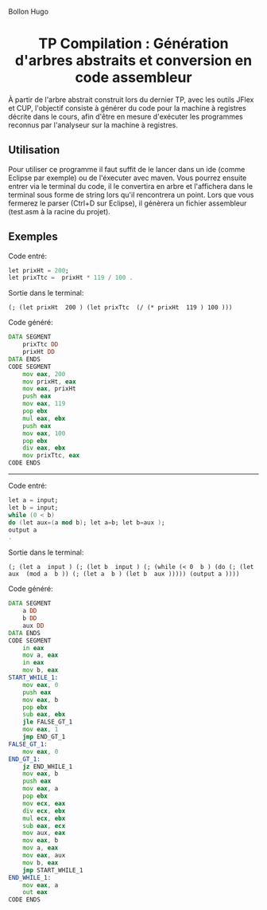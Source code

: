 Bollon Hugo
<h1 align="center">TP Compilation : Génération d'arbres abstraits et conversion en code assembleur</h1>

À partir de l'arbre abstrait construit lors du dernier TP, avec les outils JFlex et CUP, l'objectif consiste à générer du code pour la machine à registres décrite dans le cours, afin d'être en mesure d'exécuter les programmes reconnus par l'analyseur sur la machine à registres.

## Utilisation 

Pour utiliser ce programme il faut suffit de le lancer dans un ide (comme Eclipse par exemple) ou de l'éxecuter avec maven.
Vous pourrez ensuite entrer via le terminal du code, il le convertira en arbre et l'affichera dans le terminal sous forme de string lors qu'il rencontrera un point.
Lors que vous fermerez le parser (Ctrl+D sur Eclipse), il génèrera un fichier assembleur (test.asm à la racine du projet).

## Exemples 

Code entré:
```ada
let prixHt = 200;
let prixTtc =  prixHt * 119 / 100 .
```

Sortie dans le terminal:
```
(; (let prixHt  200 ) (let prixTtc  (/ (* prixHt  119 ) 100 )))
```

Code généré:
```asm
DATA SEGMENT
	prixTtc DD
	prixHt DD
DATA ENDS
CODE SEGMENT
	mov eax, 200
	mov prixHt, eax
	mov eax, prixHt
	push eax
	mov eax, 119
	pop ebx
	mul eax, ebx
	push eax
	mov eax, 100
	pop ebx
	div eax, ebx
	mov prixTtc, eax
CODE ENDS
```

---

Code entré:
```ada
let a = input;
let b = input;
while (0 < b)
do (let aux=(a mod b); let a=b; let b=aux );
output a
.
```

Sortie dans le terminal:
```
(; (let a  input ) (; (let b  input ) (; (while (< 0  b ) (do (; (let aux  (mod a  b )) (; (let a  b ) (let b  aux ))))) (output a ))))
```

Code généré:
```asm
DATA SEGMENT
	a DD
	b DD
	aux DD
DATA ENDS
CODE SEGMENT
	in eax
	mov a, eax
	in eax
	mov b, eax
START_WHILE_1:
	mov eax, 0
	push eax
	mov eax, b
	pop ebx
	sub eax, ebx
	jle FALSE_GT_1
	mov eax, 1
	jmp END_GT_1
FALSE_GT_1:
	mov eax, 0
END_GT_1:
	jz END_WHILE_1
	mov eax, b
	push eax
	mov eax, a
	pop ebx
	mov ecx, eax
	div ecx, ebx
	mul ecx, ebx
	sub eax, ecx
	mov aux, eax
	mov eax, b
	mov a, eax
	mov eax, aux
	mov b, eax
	jmp START_WHILE_1
END_WHILE_1:
	mov eax, a
	out eax
CODE ENDS

```